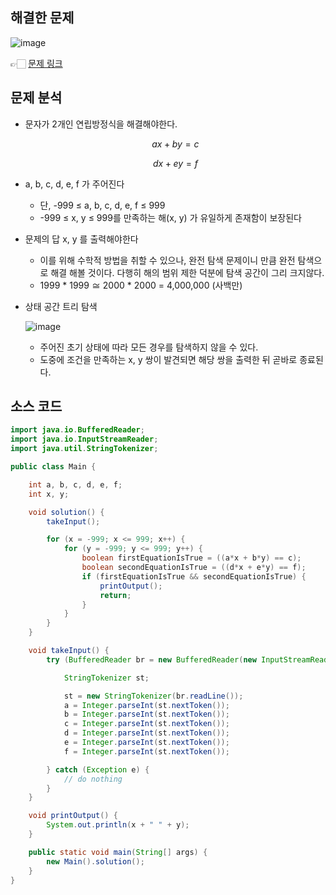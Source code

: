 ## 해결한 문제

![image](https://github.com/SeungYeop-Han/cotejunbi/assets/106862797/82dd6f2d-1482-4d41-9c6f-4c443cd79886)

👉🏻 [문제 링크](https://www.acmicpc.net/problem/19532)

## 문제 분석

- 문자가 2개인 연립방정식을 해결해야한다.
    
    $$
    ax + by = c
    $$

    $$
    dx + ey = f
    $$
    
- a, b, c, d, e, f 가 주어진다
    - 단, -999 ≤ a, b, c, d, e, f ≤ 999
    - -999 ≤ x, y ≤ 999를 만족하는 해(x, y) 가 유일하게 존재함이 보장된다
    
- 문제의 답 x, y 를 출력해야한다
    - 이를 위해 수학적 방법을 취할 수 있으나, 완전 탐색 문제이니 만큼 완전 탐색으로 해결 해볼 것이다. 다행히 해의 범위 제한 덕분에 탐색 공간이 그리 크지않다.
    - 1999 * 1999 ≅ 2000 * 2000 = 4,000,000 (사백만)

- 상태 공간 트리 탐색
    
    ![image](https://github.com/SeungYeop-Han/cotejunbi/assets/106862797/413bcd48-b7ba-4357-a618-5865b23597d1)
    
    - 주어진 초기 상태에 따라 모든 경우를 탐색하지 않을 수 있다.
    - 도중에 조건을 만족하는 x, y 쌍이 발견되면 해당 쌍을 출력한 뒤 곧바로 종료된다.

## 소스 코드

```java
import java.io.BufferedReader;
import java.io.InputStreamReader;
import java.util.StringTokenizer;

public class Main {

    int a, b, c, d, e, f;
    int x, y;

    void solution() {
        takeInput();

        for (x = -999; x <= 999; x++) {
            for (y = -999; y <= 999; y++) {
                boolean firstEquationIsTrue = ((a*x + b*y) == c);
                boolean secondEquationIsTrue = ((d*x + e*y) == f);
                if (firstEquationIsTrue && secondEquationIsTrue) {
                    printOutput();
                    return;
                }
            }
        }
    }

    void takeInput() {
        try (BufferedReader br = new BufferedReader(new InputStreamReader(System.in))) {

            StringTokenizer st;

            st = new StringTokenizer(br.readLine());
            a = Integer.parseInt(st.nextToken());
            b = Integer.parseInt(st.nextToken());
            c = Integer.parseInt(st.nextToken());
            d = Integer.parseInt(st.nextToken());
            e = Integer.parseInt(st.nextToken());
            f = Integer.parseInt(st.nextToken());

        } catch (Exception e) {
            // do nothing
        }
    }

    void printOutput() {
        System.out.println(x + " " + y);
    }

    public static void main(String[] args) {
        new Main().solution();
    }
}
```
